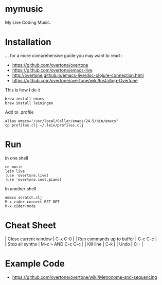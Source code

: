 # mymusic

My Live Coding Music.

# Installation

... for a more comprehensive guide you may want to read :

* https://github.com/overtone/overtone
* https://github.com/overtone/emacs-live
* http://overtone.github.io/emacs-live/doc-clojure-connection.html
* https://github.com/overtone/overtone/wiki/Installing-Overtone

This is how I do it 

    brew install emacs
    brew install leiningen

Add to .profile
	
    alias emacs="/usr/local/Cellar/emacs/24.5/bin/emacs"
	cp profiles.clj ~/.lein/profiles.clj

# Run

In one shell

	cd music
	lein live
	(use 'overtone.live)
	(use 'overtone.inst.piano)

In another shell

	emacs scratch.clj
	M-x cider-connect RET RET
	M-x cider-mode
	
	
# Cheat Sheet

| Close current window 			| C-x C-0 				|
| Run commands up to buffer 	| C-c C-c 				|
| Stop all synths 				| M-x > AND C-c C-c 	|
| Kill line                     | C-k    				|
| Undo                          | C--                   |


# Example Code

* https://github.com/overtone/overtone/wiki/Metronome-and-sequencing
	